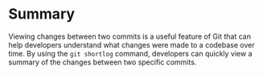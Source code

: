 # Summary

Viewing changes between two commits is a useful feature of Git that can help developers understand what changes were made to a codebase over time. By using the `git shortlog` command, developers can quickly view a summary of the changes between two specific commits.
